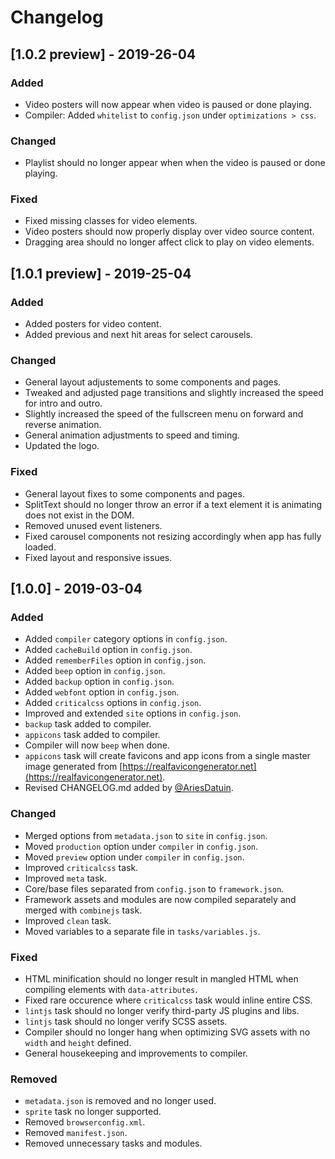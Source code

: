 # Changelog

## [1.0.2 preview] - 2019-26-04
### Added
- Video posters will now appear when video is paused or done playing.
- Compiler: Added `whitelist` to `config.json` under `optimizations > css`.

### Changed
- Playlist should no longer appear when when the video is paused or done playing.

### Fixed
- Fixed missing classes for video elements.
- Video posters should now properly display over video source content.
- Dragging area should no longer affect click to play on video elements. 





## [1.0.1 preview] - 2019-25-04
### Added
- Added posters for video content.
- Added previous and next hit areas for select carousels.

### Changed
- General layout adjustements to some components and pages.
- Tweaked and adjusted page transitions and slightly increased the speed for intro and outro.
- Slightly increased the speed of the fullscreen menu on forward and reverse animation.
- General animation adjustments to speed and timing.
- Updated the logo.

### Fixed
- General layout fixes to some components and pages.
- SplitText should no longer throw an error if a text element it is animating does not exist in the DOM.
- Removed unused event listeners.
- Fixed carousel components not resizing accordingly when app has fully loaded.
- Fixed layout and responsive issues.





## [1.0.0] - 2019-03-04
### Added
- Added `compiler` category options in `config.json`.
- Added `cacheBuild` option in `config.json`.
- Added `rememberFiles` option in `config.json`.
- Added `beep` option in `config.json`.
- Added `backup` option in `config.json`.
- Added `webfont` option in `config.json`.
- Added `criticalcss` options in `config.json`.
- Improved and extended `site` options in `config.json`.
- `backup` task added to compiler.
- `appicons` task added to compiler.
- Compiler will now `beep` when done.
- `appicons` task will create favicons and app icons from a single master image generated from [https://realfavicongenerator.net](https://realfavicongenerator.net).
- Revised CHANGELOG.md added by [@AriesDatuin](https://github.com/ariesdatuin).

### Changed
- Merged options from `metadata.json` to `site` in `config.json`.
- Moved `production` option under `compiler` in `config.json`.
- Moved `preview` option under `compiler` in `config.json`.
- Improved `criticalcss` task.
- Improved `meta` task.
- Core/base files separated from `config.json` to `framework.json`.
- Framework assets and modules are now compiled separately and merged with `combinejs` task.
- Improved `clean` task.
- Moved variables to a separate file in `tasks/variables.js`.

### Fixed
- HTML minification should no longer result in mangled HTML when compiling elements with `data-attributes`.
- Fixed rare occurence where `criticalcss` task would inline entire CSS.
- `lintjs` task should no longer verify third-party JS plugins and libs.
- `lintjs` task should no longer verify SCSS assets.
- Compiler should no longer hang when optimizing SVG assets with no `width` and `height` defined.
- General housekeeping and improvements to compiler.

### Removed
- `metadata.json` is removed and no longer used.
- `sprite` task no longer supported.
- Removed `browserconfig.xml`.
- Removed `manifest.json`.
- Removed unnecessary tasks and modules.
